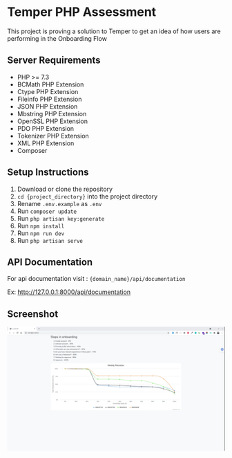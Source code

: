 # Temper PHP Assessment

This project is proving a solution to Temper to get an idea of how users are performing in the Onboarding Flow

## Server Requirements

- PHP >= 7.3
- BCMath PHP Extension
- Ctype PHP Extension
- Fileinfo PHP Extension
- JSON PHP Extension
- Mbstring PHP Extension
- OpenSSL PHP Extension
- PDO PHP Extension
- Tokenizer PHP Extension
- XML PHP Extension
- Composer

## Setup Instructions

1. Download or clone the repository
2. `cd {project_directory}` into the project directory
3. Rename `.env.example` as `.env`
4. Run `composer update`
5. Run `php artisan key:generate`
6. Run `npm install`
7. Run `npm run dev`
8. Run `php artisan serve`

## API Documentation
For api documentation visit :
`{domain_name}/api/documentation`

Ex: http://127.0.0.1:8000/api/documentation

## Screenshot

![Alt text](result-screenshot.png)
